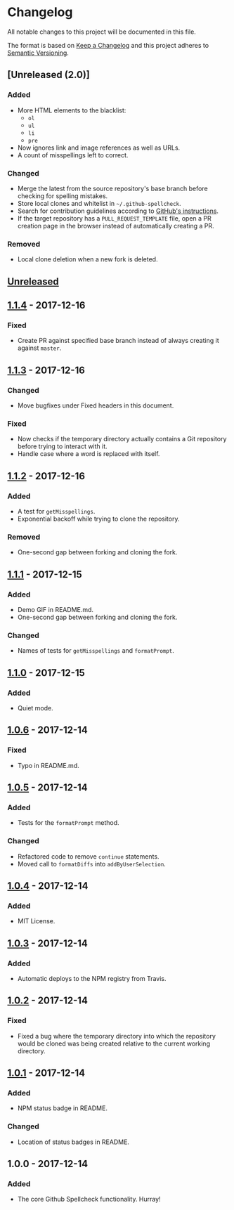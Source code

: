 # Changelog
All notable changes to this project will be documented in this file.

The format is based on [Keep a Changelog](http://keepachangelog.com/en/1.0.0/)
and this project adheres to [Semantic Versioning](http://semver.org/spec/v2.0.0.html).

## [Unreleased (2.0)]
### Added
- More HTML elements to the blacklist:
  - `ol`
  - `ul`
  - `li`
  - `pre`
- Now ignores link and image references as well as URLs.
- A count of misspellings left to correct.

### Changed
- Merge the latest from the source repository's base branch before checking for spelling mistakes.
- Store local clones and whitelist in `~/.github-spellcheck`.
- Search for contribution guidelines according to [GitHub's instructions](https://help.github.com/articles/setting-guidelines-for-repository-contributors/).
- If the target repository has a `PULL_REQUEST_TEMPLATE` file, open a PR creation page in the browser instead of automatically creating a PR.

### Removed
- Local clone deletion when a new fork is deleted.

## [Unreleased]

## [1.1.4] - 2017-12-16
### Fixed
- Create PR against specified base branch instead of always creating it against `master`.

## [1.1.3] - 2017-12-16
### Changed
- Move bugfixes under Fixed headers in this document.

### Fixed
- Now checks if the temporary directory actually contains a Git repository before trying to interact with it.
- Handle case where a word is replaced with itself.

## [1.1.2] - 2017-12-16
### Added
- A test for `getMisspellings`.
- Exponential backoff while trying to clone the repository.

### Removed
- One-second gap between forking and cloning the fork.

## [1.1.1] - 2017-12-15
### Added
- Demo GIF in README.md.
- One-second gap between forking and cloning the fork.

### Changed
- Names of tests for `getMisspellings` and `formatPrompt`.

## [1.1.0] - 2017-12-15
### Added
- Quiet mode.

## [1.0.6] - 2017-12-14
### Fixed
- Typo in README.md.

## [1.0.5] - 2017-12-14
### Added
- Tests for the `formatPrompt` method.

### Changed
- Refactored code to remove `continue` statements.
- Moved call to `formatDiffs` into `addByUserSelection`.

## [1.0.4] - 2017-12-14
### Added
- MIT License.

## [1.0.3] - 2017-12-14
### Added
- Automatic deploys to the NPM registry from Travis.

## [1.0.2] - 2017-12-14
### Fixed
- Fixed a bug where the temporary directory into which the repository would be cloned was being created relative to the current working directory.

## [1.0.1] - 2017-12-14
### Added
- NPM status badge in README.

### Changed
- Location of status badges in README.

## 1.0.0 - 2017-12-14
### Added
- The core Github Spellcheck functionality. Hurray!

[Unreleased]: https://github.com/tbroadley/github-spellcheck-cli/compare/v1.1.4...HEAD
[1.1.4]: https://github.com/tbroadley/github-spellcheck-cli/compare/v1.1.3...v1.1.4
[1.1.3]: https://github.com/tbroadley/github-spellcheck-cli/compare/v1.1.2...v1.1.3
[1.1.2]: https://github.com/tbroadley/github-spellcheck-cli/compare/v1.1.1...v1.1.2
[1.1.1]: https://github.com/tbroadley/github-spellcheck-cli/compare/v1.1.0...v1.1.1
[1.1.0]: https://github.com/tbroadley/github-spellcheck-cli/compare/v1.0.6...v1.1.0
[1.0.6]: https://github.com/tbroadley/github-spellcheck-cli/compare/v1.0.5...v1.0.6
[1.0.5]: https://github.com/tbroadley/github-spellcheck-cli/compare/v1.0.4...v1.0.5
[1.0.4]: https://github.com/tbroadley/github-spellcheck-cli/compare/v1.0.3...v1.0.4
[1.0.3]: https://github.com/tbroadley/github-spellcheck-cli/compare/v1.0.2...v1.0.3
[1.0.2]: https://github.com/tbroadley/github-spellcheck-cli/compare/v1.0.1...v1.0.2
[1.0.1]: https://github.com/tbroadley/github-spellcheck-cli/compare/v1.0.0...v1.0.1
